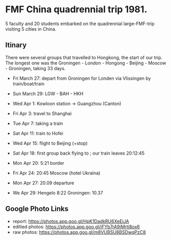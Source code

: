 # FMF China quadrennial trip 1981.

5 faculty and 20 students embarked on the quadrennial large-FMF-trip visiting 5 cities
in China.


## Itinary

There were several groups that travelled to Hongkong, the start of our trip. The longest
one was the Groningen - London - Hongong - Beijing - Moscow - Groningen, taking 33 days.

* Fri March 27:   depart from Groningen for Londen via Vlissingen by train/boat/train

* Sun March 29:   LGW - BAH - HKH

* Wed Apr 1:  Kowloon station -> Guangzhou (Canton)

* Fri Apr 3:  travel to Shanghai

* Tue Apr 7: taking a train

* Sat Apr 11:  train to Hofei

* Wed Apr 15:  flight to Beijing (+stop)

* Sat Apr 18:  first group back flying to ;  our train leaves 20:12:45

* Mon Apr 20:  5:21 border

* Fri Apr 24:  20:45 Moscow (hotel Ukraina)

* Mon Apr 27:  20.09 departure

* We Apr 29:  Hengelo 8:22   Groningen: 10.37

## Google Photo Links

- report:  https://photos.app.goo.gl/HpK1DadkRU6XeEjJA
- editied photos:  https://photos.app.goo.gl/iFYb7rA9jMrtj8ox6
- raw photos:  https://photos.app.goo.gl/m8VUBSU8BSDwqPzC8


